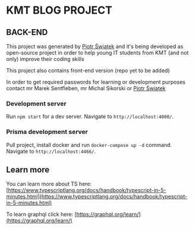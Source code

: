 # KMT BLOG PROJECT

## BACK-END

This project was generated by [Piotr Świątek](https://github.com/piotrek12101999) and
it's being developed as open-source project in order to help young IT students from KMT (and not only)
improve their coding skills

This project also contains front-end version (repo yet to be added)

In order to get required passwords for learning or development purposes contact mr Marek Sentfleben, mr Michal Sikorski or [Piotr Świątek](https://github.com/piotrek12101999)

### Development server

Run `npm start` for a dev server. Navigate to `http://localhost:4000/`.

### Prisma development server

Pull project, install docker and run `docker-compose up -d` command. Navigate to `http://localhost:4466/`.

## Learn more

You can learn more about TS here: [https://www.typescriptlang.org/docs/handbook/typescript-in-5-minutes.html](https://www.typescriptlang.org/docs/handbook/typescript-in-5-minutes.html)

To learn graphql click here: [https://graphql.org/learn/](https://graphql.org/learn/)
